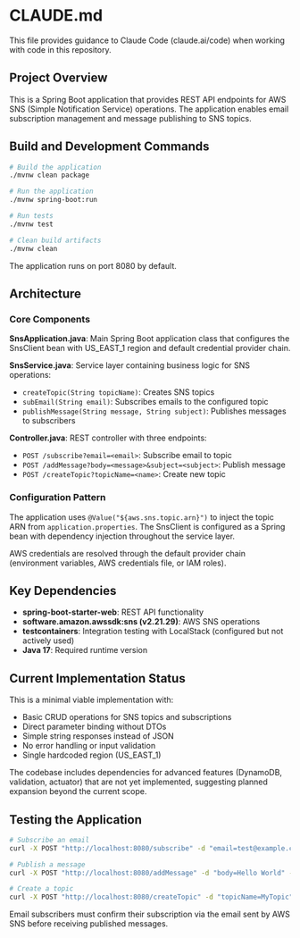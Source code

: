 # CLAUDE.md

This file provides guidance to Claude Code (claude.ai/code) when working with code in this repository.

## Project Overview

This is a Spring Boot application that provides REST API endpoints for AWS SNS (Simple Notification Service) operations. The application enables email subscription management and message publishing to SNS topics.

## Build and Development Commands

```bash
# Build the application
./mvnw clean package

# Run the application
./mvnw spring-boot:run

# Run tests
./mvnw test

# Clean build artifacts
./mvnw clean
```

The application runs on port 8080 by default.

## Architecture

### Core Components

**SnsApplication.java**: Main Spring Boot application class that configures the SnsClient bean with US_EAST_1 region and default credential provider chain.

**SnsService.java**: Service layer containing business logic for SNS operations:
- `createTopic(String topicName)`: Creates SNS topics
- `subEmail(String email)`: Subscribes emails to the configured topic
- `publishMessage(String message, String subject)`: Publishes messages to subscribers

**Controller.java**: REST controller with three endpoints:
- `POST /subscribe?email=<email>`: Subscribe email to topic
- `POST /addMessage?body=<message>&subject=<subject>`: Publish message
- `POST /createTopic?topicName=<name>`: Create new topic

### Configuration Pattern

The application uses `@Value("${aws.sns.topic.arn}")` to inject the topic ARN from `application.properties`. The SnsClient is configured as a Spring bean with dependency injection throughout the service layer.

AWS credentials are resolved through the default provider chain (environment variables, AWS credentials file, or IAM roles).

## Key Dependencies

- **spring-boot-starter-web**: REST API functionality
- **software.amazon.awssdk:sns (v2.21.29)**: AWS SNS operations
- **testcontainers**: Integration testing with LocalStack (configured but not actively used)
- **Java 17**: Required runtime version

## Current Implementation Status

This is a minimal viable implementation with:
- Basic CRUD operations for SNS topics and subscriptions
- Direct parameter binding without DTOs
- Simple string responses instead of JSON
- No error handling or input validation
- Single hardcoded region (US_EAST_1)

The codebase includes dependencies for advanced features (DynamoDB, validation, actuator) that are not yet implemented, suggesting planned expansion beyond the current scope.

## Testing the Application

```bash
# Subscribe an email
curl -X POST "http://localhost:8080/subscribe" -d "email=test@example.com"

# Publish a message
curl -X POST "http://localhost:8080/addMessage" -d "body=Hello World" -d "subject=Test"

# Create a topic
curl -X POST "http://localhost:8080/createTopic" -d "topicName=MyTopic"
```

Email subscribers must confirm their subscription via the email sent by AWS SNS before receiving published messages.